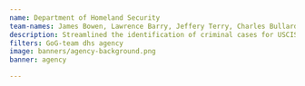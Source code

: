 ```yaml
---
name: Department of Homeland Security
team-names: James Bowen, Lawrence Barry, Jeffery Terry, Charles Bullard
description: Streamlined the identification of criminal cases for USCIS’ Background Check Unit through collaboration with partners at the DOJ. The team’s work led to a more efficient and effective vetting process, freeing up time to be spent on the most critical cases.
filters: GoG-team dhs agency
image: banners/agency-background.png
banner: agency

---
```

